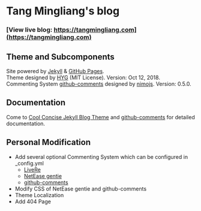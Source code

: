 # Tang Mingliang's blog

### [View live blog: https://tangmingliang.com](https://tangmingliang.com)

## Theme and Subcomponents

Site powered by [Jekyll](https://jekyllrb.com/) & [GitHub Pages](https://pages.github.com/).  
Theme designed by [HYG](https://github.com/Gaohaoyang) (MIT License). Version: Oct 12, 2018.  
Commenting System [github-comments](https://github.com/nimojs/github-comments) 
designed by [nimojs](https://github.com/nimojs). Version: 0.5.0.

## Documentation
Come to [Cool Concise Jekyll Blog Theme](https://github.com/Gaohaoyang/gaohaoyang.github.io) and 
[github-comments](https://github.com/nimojs/github-comments) for detailed documentation.

## Personal Modification

- Add several optional Commenting System which can be configured in _config.yml
	- [LiveRe](https://livere.com)
	- [NetEase gentie](https://gentie.163.com/)
	- [github-comments](https://github.com/nimojs/github-comments)
- Modify CSS of NetEase gentie and github-comments
- Theme Localization
- Add 404 Page
